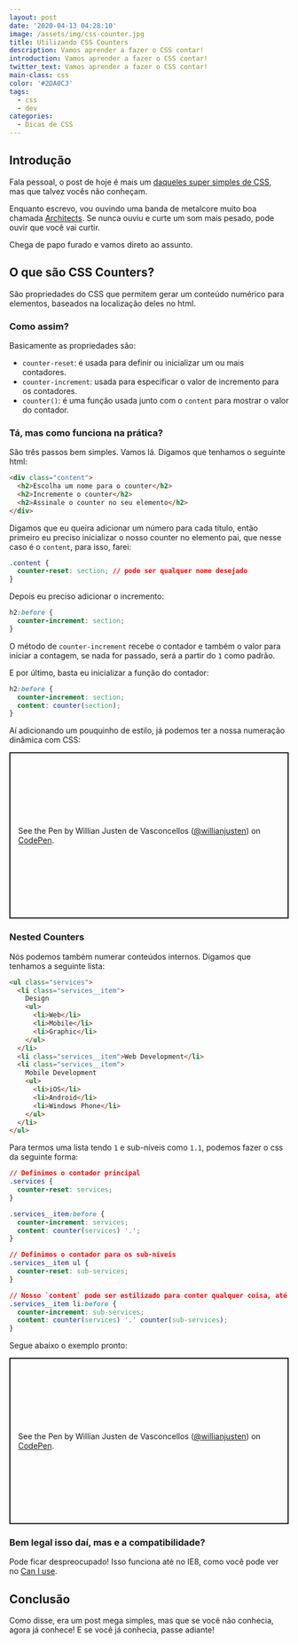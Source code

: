 ```yaml
---
layout: post
date: '2020-04-13 04:28:10'
image: /assets/img/css-counter.jpg
title: Utilizando CSS Counters
description: Vamos aprender a fazer o CSS contar!
introduction: Vamos aprender a fazer o CSS contar!
twitter_text: Vamos aprender a fazer o CSS contar!
main-class: css
color: '#2DA0C3'
tags:
  - css
  - dev
categories:
  - Dicas de CSS
---
```


## Introdução

Fala pessoal, o post de hoje é mais um [daqueles super simples de CSS](https://willianjusten.com.br/series/#dicas-de-css), mas que talvez vocês não conheçam.

Enquanto escrevo, vou ouvindo uma banda de metalcore muito boa chamada [Architects](https://open.spotify.com/artist/3ZztVuWxHzNpl0THurTFCv?si=Fgce72yKQvq8RqjPzUx5wQ). Se nunca ouviu e curte um som mais pesado, pode ouvir que você vai curtir.

Chega de papo furado e vamos direto ao assunto.

## O que são CSS Counters?

São propriedades do CSS que permitem gerar um conteúdo numérico para elementos, baseados na localização deles no html.

### Como assim?

Basicamente as propriedades são:

- `counter-reset`: é usada para definir ou inicializar um ou mais contadores.
- `counter-increment`: usada para especificar o valor de incremento para os contadores.
- `counter()`: é uma função usada junto com o `content` para mostrar o valor do contador.

### Tá, mas como funciona na prática?

São três passos bem simples. Vamos lá. Digamos que tenhamos o seguinte html:

```html
<div class="content">
  <h2>Escolha um nome para o counter</h2>
  <h2>Incremente o counter</h2>
  <h2>Assinale o counter no seu elemento</h2>
</div>
```

Digamos que eu queira adicionar um número para cada título, então primeiro eu preciso inicializar o nosso counter no elemento pai, que nesse caso é o `content`, para isso, farei:

```css
.content {
  counter-reset: section; // pode ser qualquer nome desejado
}
```

Depois eu preciso adicionar o incremento:

```css
h2:before {
  counter-increment: section;
}
```

O método de `counter-increment` recebe o contador e também o valor para iniciar a contagem, se nada for passado, será a partir do `1` como padrão.

E por último, basta eu inicializar a função do contador:

```css
h2:before {
  counter-increment: section;
  content: counter(section);
}
```

Aí adicionando um pouquinho de estilo, já podemos ter a nossa numeração dinâmica com CSS:

<p class="codepen" data-height="300" data-default-tab="html,result" data-slug-hash="QWjbvpG" data-user="willianjusten" style="height: 300px; box-sizing: border-box; display: flex; align-items: center; justify-content: center; border: 2px solid; margin: 1em 0; padding: 1em;">
  <span>See the Pen <a href="https://codepen.io/willianjusten/pen/QWjbvpG">
  </a> by Willian Justen de Vasconcellos (<a href="https://codepen.io/willianjusten">@willianjusten</a>)
  on <a href="https://codepen.io">CodePen</a>.</span>
</p>
<script async src="https://cpwebassets.codepen.io/assets/embed/ei.js"></script>

### Nested Counters

Nós podemos também numerar conteúdos internos. Digamos que tenhamos a seguinte lista:

```html
<ul class="services">
  <li class="services__item">
    Design
    <ul>
      <li>Web</li>
      <li>Mobile</li>
      <li>Graphic</li>
    </ul>
  </li>
  <li class="services__item">Web Development</li>
  <li class="services__item">
    Mobile Development
    <ul>
      <li>iOS</li>
      <li>Android</li>
      <li>Windows Phone</li>
    </ul>
  </li>
</ul>
```

Para termos uma lista tendo `1` e sub-níveis como `1.1`, podemos fazer o css da seguinte forma:

```css
// Definimos o contador principal
.services {
  counter-reset: services;
}

.services__item:before {
  counter-increment: services;
  content: counter(services) '.';
}

// Definimos o contador para os sub-níveis
.services__item ul {
  counter-reset: sub-services;
}

// Nosso `content` pode ser estilizado para conter qualquer coisa, até palavras
.services__item li:before {
  counter-increment: sub-services;
  content: counter(services) '.' counter(sub-services);
}
```

Segue abaixo o exemplo pronto:

<p class="codepen" data-height="300" data-default-tab="html,result" data-slug-hash="ZEbGKya" data-user="willianjusten" style="height: 300px; box-sizing: border-box; display: flex; align-items: center; justify-content: center; border: 2px solid; margin: 1em 0; padding: 1em;">
  <span>See the Pen <a href="https://codepen.io/willianjusten/pen/ZEbGKya">
  </a> by Willian Justen de Vasconcellos (<a href="https://codepen.io/willianjusten">@willianjusten</a>)
  on <a href="https://codepen.io">CodePen</a>.</span>
</p>
<script async src="https://cpwebassets.codepen.io/assets/embed/ei.js"></script>

### Bem legal isso daí, mas e a compatibilidade?

Pode ficar despreocupado! Isso funciona até no IE8, como você pode ver no [Can I use](https://caniuse.com/#feat=css-counters).

## Conclusão

Como disse, era um post mega simples, mas que se você não conhecia, agora já conhece! E se você já conhecia, passe adiante!
